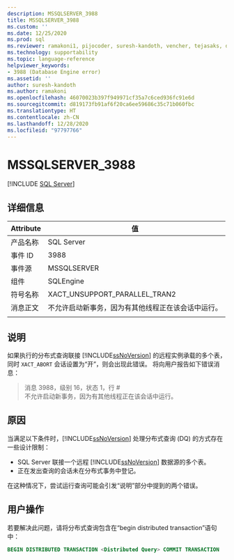 ```yaml
---
description: MSSQLSERVER_3988
title: MSSQLSERVER_3988
ms.custom: ''
ms.date: 12/25/2020
ms.prod: sql
ms.reviewer: ramakoni1, pijocoder, suresh-kandoth, vencher, tejasaks, docast
ms.technology: supportability
ms.topic: language-reference
helpviewer_keywords:
- 3988 (Database Engine error)
ms.assetid: ''
author: suresh-kandoth
ms.author: ramakoni
ms.openlocfilehash: 46070023b397f949971cf35a7c6ced936fc91e6d
ms.sourcegitcommit: d819173fb91af6f20ca6ee59686c35c71b060fbc
ms.translationtype: HT
ms.contentlocale: zh-CN
ms.lasthandoff: 12/28/2020
ms.locfileid: "97797766"
---
```

# <a name="mssqlserver_3988"></a>MSSQLSERVER_3988
 [!INCLUDE [SQL Server](../../includes/applies-to-version/sqlserver.md)]

## <a name="details"></a>详细信息

|Attribute|值|
|---|---|
|产品名称|SQL Server|
|事件 ID|3988|
|事件源|MSSQLSERVER|
|组件|SQLEngine|
|符号名称|XACT_UNSUPPORT_PARALLEL_TRAN2|
|消息正文|不允许启动新事务，因为有其他线程正在该会话中运行。|
||

## <a name="explanation"></a>说明

如果执行的分布式查询联接 [!INCLUDE[ssNoVersion](../../includes/ssnoversion-md.md)] 的远程实例承载的多个表，同时 `XACT_ABORT` 会话设置为“开”，则会出现此错误。 将向用户报告如下错误消息：

> 消息 3988，级别 16，状态 1，行 #  
不允许启动新事务，因为有其他线程正在该会话中运行。

## <a name="cause"></a>原因

当满足以下条件时，[!INCLUDE[ssNoVersion](../../includes/ssnoversion-md.md)] 处理分布式查询 (DQ) 的方式存在一些设计限制：

- SQL Server 联接一个远程 [!INCLUDE[ssNoVersion](../../includes/ssnoversion-md.md)] 数据源的多个表。
- 正在发出查询的会话未在分布式事务中登记。

在这种情况下，尝试运行查询可能会引发“说明”部分中提到的两个错误。

## <a name="user-action"></a>用户操作

若要解决此问题，请将分布式查询包含在“begin distributed transaction”语句中：

```sql
BEGIN DISTRIBUTED TRANSACTION <Distributed Query> COMMIT TRANSACTION
```
